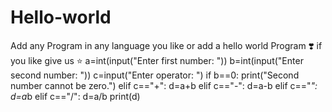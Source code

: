 # Hello-world
Add any  Program in any language you like or add a hello world Program ❣️ if you like give us :star:
a=int(input("Enter first number: "))
b=int(input("Enter second number: "))
c=input("Enter operator: ")
if b==0:
    print("Second number cannot be zero.")
elif c=="+":
    d=a+b
elif c=="-":
    d=a-b
elif c=="*":
    d=a*b
elif c=="/":
    d=a/b
print(d)    
    
    
